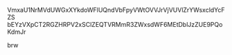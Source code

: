 VmxaU1NrMVdUWGxXYkdoWFlUQndVbFpyVWtOVVJrVjVUVlZrYWsxcldYcFZS
bEYzVXpCT2RGZHRPV2xSClZEQTVRMmR3ZWxsdWF6MEtDblJzZUE9PQoKdmJr

brw
